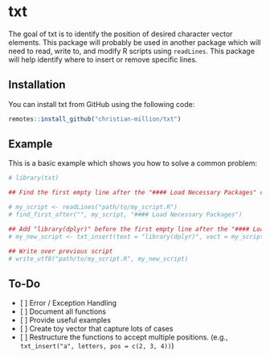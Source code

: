 
<!-- README.md is generated from README.Rmd. Please edit that file -->
txt
===

The goal of txt is to identify the position of desired character vector elements. This package will probably be used in another package which will need to read, write to, and modify R scripts using `readLines`. This package will help identify where to insert or remove specific lines.

Installation
------------

You can install txt from GitHub using the following code:

``` r
remotes::install_github("christian-million/txt")
```

Example
-------

This is a basic example which shows you how to solve a common problem:

``` r
# library(txt)

## Find the first empty line after the "#### Load Necessary Packages" comment in my script.

# my_script <- readLines("path/to/my_script.R")
# find_first_after("", my_script, "#### Load Necessary Packages")

## Add "library(dplyr)" before the first empty line after the "#### Load Necessary Packages" comment in my script.
# my_new_script <- txt_insert(text = "library(dplyr)", vect = my_script, pos = (find_first_after("", my_script, "#### Load Necessary Packages") - 1))

## Write over previous script
# write_utf8("path/to/my_script.R", my_new_script)
```

To-Do
-----

-   \[ \] Error / Exception Handling
-   \[ \] Document all functions
-   \[ \] Provide useful examples
-   \[ \] Create toy vector that capture lots of cases
-   \[ \] Restructure the functions to accept multiple positions. (e.g., `txt_insert("a", letters, pos = c(2, 3, 4))`)
